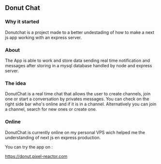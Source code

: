 ## Donut Chat

### Why it started

Donutchat is a project made to a better undestading of how to make a next js app working with an express server.

### About
The App is able to work and store data sending real time notification and messages after storing in a mysql database handled by node and express server.

### The idea

DonutChat is a real time chat that allows the user to create channels, join one or start a conversation by privates messages.
You can check on the right side bar who's online and if it is in a channel.
Alternatively you can join a channel, search for new ones or create one.


### Online

DonutChat is currently online on my personal VPS wich helped me the understanding of next js en express production.

You can try the app on : 

https://donut.pixel-reactor.com
